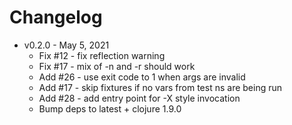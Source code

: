 Changelog
===========

* v0.2.0 - May 5, 2021
  * Fix #12 - fix reflection warning
  * Fix #17 - mix of -n and -r should work
  * Add #26 - use exit code to 1 when args are invalid
  * Add #17 - skip fixtures if no vars from test ns are being run
  * Add #28 - add entry point for -X style invocation
  * Bump deps to latest + clojure 1.9.0


